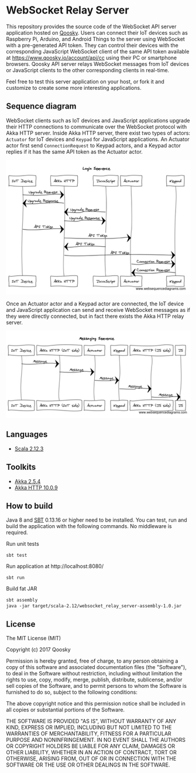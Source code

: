 # WebSocket Relay Server

This repository provides the source code of the WebSocket API server application hosted on [Qoosky](https://www.qoosky.io/).  Users can connect their IoT devices such as Raspberry Pi, Arduino, and Android Things to the server using WebSocket with a pre-generated API token.  They can control their devices with the corresponding JavaScript WebSocket client of the same API token available at  https://www.qoosky.io/account/api/cc using their PC or smartphone browsers.  Qoosky API server relays WebSocket messages from IoT devices or JavaScript clients to the other corresponding clients in real-time.

Feel free to test this server application on your host, or fork it and customize to create some more interesting applications.


## Sequence diagram

WebSocket clients such as IoT devices and JavaScript applications upgrade their HTTP connections to communicate over the WebSocket protocol with Akka HTTP server.  Inside Akka HTTP server, there exist two types of actors: `Actuator` for IoT devices and `Keypad` for JavaScript applications.  An Actuator actor first send `ConnectionRequest` to Keypad actors, and a Keypad actor replies if it has the same API token as the Actuator actor.

![LoginSequence](sequences/login_sequence.png)

Once an Actuator actor and a Keypad actor are connected, the IoT device and JavaScript application can send and receive WebSocket messages as if they were directly connected, but in fact there exists the Akka HTTP relay server.

![MessagingSequence](sequences/messaging_sequence.png)


## Languages

- [Scala 2.12.3](https://www.scala-lang.org)


## Toolkits

- [Akka 2.5.4](http://doc.akka.io/docs/akka/2.5.4/scala/)
- [Akka HTTP 10.0.9](http://doc.akka.io/docs/akka-http/10.0.9/scala/http/)


## How to build

Java 8 and [SBT](http://www.scala-sbt.org/) 0.13.16 or higher need to be installed.  You can test, run and build the application with the following commands.  No middleware is required.

Run unit tests

	sbt test

Run application at http://localhost:8080/

	sbt run

Build fat JAR

	sbt assembly
	java -jar target/scala-2.12/websocket_relay_server-assembly-1.0.jar


## License

The MIT License (MIT)

Copyright (c) 2017 Qoosky

Permission is hereby granted, free of charge, to any person obtaining a copy
of this software and associated documentation files (the "Software"), to deal
in the Software without restriction, including without limitation the rights
to use, copy, modify, merge, publish, distribute, sublicense, and/or sell
copies of the Software, and to permit persons to whom the Software is
furnished to do so, subject to the following conditions:

The above copyright notice and this permission notice shall be included in all
copies or substantial portions of the Software.

THE SOFTWARE IS PROVIDED "AS IS", WITHOUT WARRANTY OF ANY KIND, EXPRESS OR
IMPLIED, INCLUDING BUT NOT LIMITED TO THE WARRANTIES OF MERCHANTABILITY,
FITNESS FOR A PARTICULAR PURPOSE AND NONINFRINGEMENT. IN NO EVENT SHALL THE
AUTHORS OR COPYRIGHT HOLDERS BE LIABLE FOR ANY CLAIM, DAMAGES OR OTHER
LIABILITY, WHETHER IN AN ACTION OF CONTRACT, TORT OR OTHERWISE, ARISING FROM,
OUT OF OR IN CONNECTION WITH THE SOFTWARE OR THE USE OR OTHER DEALINGS IN THE
SOFTWARE.
